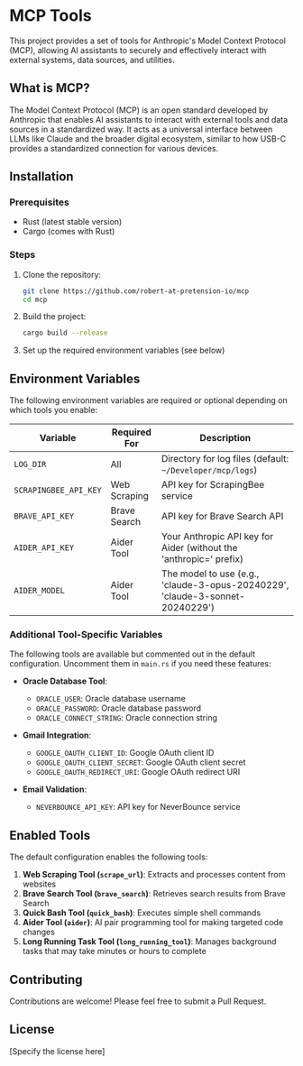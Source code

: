 # MCP Tools

This project provides a set of tools for Anthropic's Model Context Protocol (MCP), allowing AI assistants to securely and effectively interact with external systems, data sources, and utilities.

## What is MCP?

The Model Context Protocol (MCP) is an open standard developed by Anthropic that enables AI assistants to interact with external tools and data sources in a standardized way. It acts as a universal interface between LLMs like Claude and the broader digital ecosystem, similar to how USB-C provides a standardized connection for various devices.

## Installation

### Prerequisites

- Rust (latest stable version)
- Cargo (comes with Rust)

### Steps

1. Clone the repository:
   ```bash
   git clone https://github.com/robert-at-pretension-io/mcp
   cd mcp
   ```

2. Build the project:
   ```bash
   cargo build --release
   ```

3. Set up the required environment variables (see below)


## Environment Variables

The following environment variables are required or optional depending on which tools you enable:

| Variable | Required For | Description |
|----------|-------------|-------------|
| `LOG_DIR` | All | Directory for log files (default: `~/Developer/mcp/logs`) |
| `SCRAPINGBEE_API_KEY` | Web Scraping | API key for ScrapingBee service |
| `BRAVE_API_KEY` | Brave Search | API key for Brave Search API |
| `AIDER_API_KEY` | Aider Tool | Your Anthropic API key for Aider (without the 'anthropic=' prefix) |
| `AIDER_MODEL` | Aider Tool | The model to use (e.g., 'claude-3-opus-20240229', 'claude-3-sonnet-20240229') |

### Additional Tool-Specific Variables

The following tools are available but commented out in the default configuration. Uncomment them in `main.rs` if you need these features:

- **Oracle Database Tool**:
  - `ORACLE_USER`: Oracle database username
  - `ORACLE_PASSWORD`: Oracle database password
  - `ORACLE_CONNECT_STRING`: Oracle connection string

- **Gmail Integration**:
  - `GOOGLE_OAUTH_CLIENT_ID`: Google OAuth client ID
  - `GOOGLE_OAUTH_CLIENT_SECRET`: Google OAuth client secret
  - `GOOGLE_OAUTH_REDIRECT_URI`: Google OAuth redirect URI

- **Email Validation**:
  - `NEVERBOUNCE_API_KEY`: API key for NeverBounce service

## Enabled Tools

The default configuration enables the following tools:

1. **Web Scraping Tool (`scrape_url`)**: Extracts and processes content from websites
2. **Brave Search Tool (`brave_search`)**: Retrieves search results from Brave Search
3. **Quick Bash Tool (`quick_bash`)**: Executes simple shell commands
4. **Aider Tool (`aider`)**: AI pair programming tool for making targeted code changes
5. **Long Running Task Tool (`long_running_tool`)**: Manages background tasks that may take minutes or hours to complete

## Contributing

Contributions are welcome! Please feel free to submit a Pull Request.

## License

[Specify the license here]